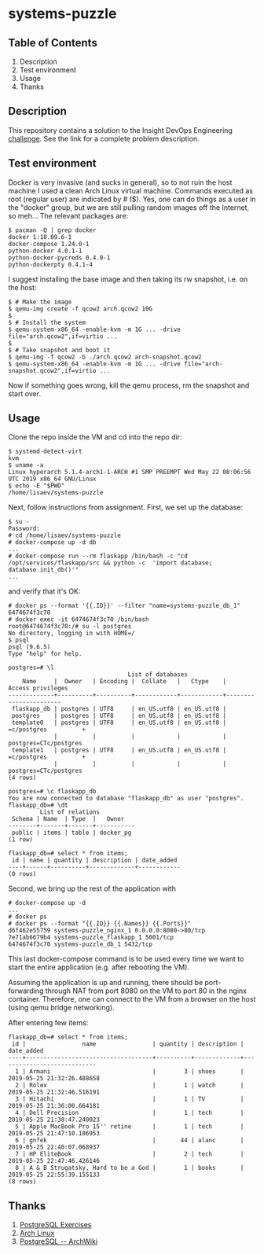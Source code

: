 # systems-puzzle

## Table of Contents
1. Description
2. Test environment
3. Usage
4. Thanks

## Description

This repository contains a solution to the Insight DevOps Engineering [challenge](https://github.com/InsightDataScience/systems-puzzle). See the link for a complete problem description.

## Test environment

Docker is very invasive (and sucks in general), so to not ruin the host machine I used a clean Arch Linux virtual machine. Commands executed as root (regular user) are indicated by # ($). Yes, one can do things as a user in the "docker" group, but we are still pulling random images off the Internet, so meh... The relevant packages are:
```
$ pacman -Q | grep docker
docker 1:18.09.6-1
docker-compose 1.24.0-1
python-docker 4.0.1-1
python-docker-pycreds 0.4.0-1
python-dockerpty 0.4.1-4
```
I suggest installing the base image and then taking its rw snapshot, i.e. on the host:
```
$ # Make the image
$ qemu-img create -f qcow2 arch.qcow2 10G
$ 
$ # Install the system
$ qemu-system-x86_64 -enable-kvm -m 1G ... -drive file="arch.qcow2",if=virtio ...
$
$ # Take snapshot and boot it
$ qemu-img -f qcow2 -b ./arch.qcow2 arch-snapshot.qcow2
$ qemu-system-x86_64 -enable-kvm -m 1G ... -drive file="arch-snapshot.qcow2",if=virtio ...
```
Now if something goes wrong, kill the qemu process, rm the snapshot and start over.

## Usage

Clone the repo inside the VM and cd into the repo dir:
```
$ systemd-detect-virt
kvm
$ uname -a
Linux hyperarch 5.1.4-arch1-1-ARCH #1 SMP PREEMPT Wed May 22 08:06:56 UTC 2019 x86_64 GNU/Linux
$ echo -E "$PWD"
/home/lisaev/systems-puzzle
```

Next, follow instructions from assignment. First, we set up the database:
```
$ su -
Password:
# cd /home/lisaev/systems-puzzle
# docker-compose up -d db
...
# docker-compose run --rm flaskapp /bin/bash -c "cd /opt/services/flaskapp/src && python -c  'import database; database.init_db()'"
...
```
and verify that it's OK:
```
# docker ps --format '{{.ID}}' --filter "name=systems-puzzle_db_1"
6474674f3c70
# docker exec -it 6474674f3c70 /bin/bash
root@6474674f3c70:/# su -l postgres
No directory, logging in with HOME=/
$ psql
psql (9.6.5)
Type "help" for help.

postgres=# \l
                                  List of databases
    Name     |  Owner   | Encoding |  Collate   |   Ctype    |   Access privileges   
-------------+----------+----------+------------+------------+-----------------------
 flaskapp_db | postgres | UTF8     | en_US.utf8 | en_US.utf8 | 
 postgres    | postgres | UTF8     | en_US.utf8 | en_US.utf8 | 
 template0   | postgres | UTF8     | en_US.utf8 | en_US.utf8 | =c/postgres          +
             |          |          |            |            | postgres=CTc/postgres
 template1   | postgres | UTF8     | en_US.utf8 | en_US.utf8 | =c/postgres          +
             |          |          |            |            | postgres=CTc/postgres
(4 rows)

postgres=# \c flaskapp_db
You are now connected to database "flaskapp_db" as user "postgres".
flaskapp_db=# \dt
         List of relations
 Schema | Name  | Type  |   Owner   
--------+-------+-------+-----------
 public | items | table | docker_pg
(1 row)

flaskapp_db=# select * from items;
 id | name | quantity | description | date_added 
----+------+----------+-------------+------------
(0 rows)
```
Second, we bring up the rest of the application with
```
# docker-compose up -d
...
# docker ps
# docker ps --format "{{.ID}} {{.Names}} {{.Ports}}"
d6f462e55759 systems-puzzle_nginx_1 0.0.0.0:8080->80/tcp
7e71ab6679b4 systems-puzzle_flaskapp_1 5001/tcp
6474674f3c70 systems-puzzle_db_1 5432/tcp
```
This last docker-compose command is to be used every time we want to start the entire application (e.g. after rebooting the VM).

Assuming the application is up and running, there should be port-forwarding through NAT from port 8080 on the VM to port 80 in the nginx container. Therefore, one can connect to the VM from a browser on the host (using qemu bridge networking).

After entering few items:
```
flaskapp_db=# select * from items;
 id |                name                | quantity | description |         date_added         
----+------------------------------------+----------+-------------+----------------------------
  1 | Armani                             |        3 | shoes       | 2019-05-25 21:32:26.488658
  2 | Rolex                              |        1 | watch       | 2019-05-25 21:32:46.516191
  3 | Hitachi                            |        1 | TV          | 2019-05-25 21:36:00.664181
  4 | Dell Precision                     |        1 | tech        | 2019-05-25 21:38:47.240023
  5 | Apple MacBook Pro 15'' retine      |        1 | tech        | 2019-05-25 21:47:10.106953
  6 | gnfek                              |       44 | alanc       | 2019-05-25 22:40:07.068937
  7 | HP EliteBook                       |        2 | tech        | 2019-05-25 22:47:46.426146
  8 | A & B Strugatsky, Hard to be a God |        1 | books       | 2019-05-25 22:55:39.155133
(8 rows)
```

## Thanks

1. [PostgreSQL Exercises](https://pgexercises.com)
2. [Arch Linux](https://www.archlinux.org)
3. [PostgreSQL -- ArchWiki](https://wiki.archlinux.org/index.php/PostgreSQL)
